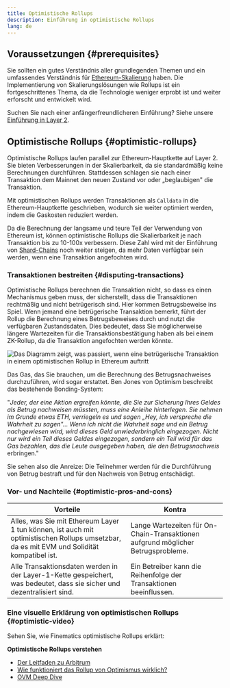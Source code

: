 ```yaml
---
title: Optimistische Rollups
description: Einführung in optimistische Rollups
lang: de
---
```


## Voraussetzungen {#prerequisites}

Sie sollten ein gutes Verständnis aller grundlegenden Themen und ein umfassendes Verständnis für [Ethereum-Skalierung](/developers/docs/scaling/) haben. Die Implementierung von Skalierungslösungen wie Rollups ist ein fortgeschrittenes Thema, da die Technologie weniger erprobt ist und weiter erforscht und entwickelt wird.

Suchen Sie nach einer anfängerfreundlicheren Einführung? Siehe unsere [Einführung in Layer 2](/layer-2/).

## Optimistische Rollups {#optimistic-rollups}

Optimistische Rollups laufen parallel zur Ethereum-Hauptkette auf Layer 2. Sie bieten Verbesserungen in der Skalierbarkeit, da sie standardmäßig keine Berechnungen durchführen. Stattdessen schlagen sie nach einer Transaktion dem Mainnet den neuen Zustand vor oder „beglaubigen" die Transaktion.

Mit optimistischen Rollups werden Transaktionen als `Calldata` in die Ethereum-Hauptkette geschrieben, wodurch sie weiter optimiert werden, indem die Gaskosten reduziert werden.

Da die Berechnung der langsame und teure Teil der Verwendung von Ethereum ist, können optimistische Rollups die Skalierbarkeit je nach Transaktion bis zu 10-100x verbessern. Diese Zahl wird mit der Einführung von [Shard-Chains](/roadmap/danksharding) noch weiter steigen, da mehr Daten verfügbar sein werden, wenn eine Transaktion angefochten wird.

### Transaktionen bestreiten {#disputing-transactions}

Optimistische Rollups berechnen die Transaktion nicht, so dass es einen Mechanismus geben muss, der sicherstellt, dass die Transaktionen rechtmäßig und nicht betrügerisch sind. Hier kommen Betrugsbeweise ins Spiel. Wenn jemand eine betrügerische Transaktion bemerkt, führt der Rollup die Berechnung eines Betrugsbeweises durch und nutzt die verfügbaren Zustandsdaten. Dies bedeutet, dass Sie möglicherweise längere Wartezeiten für die Transaktionsbestätigung haben als bei einem ZK-Rollup, da die Transaktion angefochten werden könnte.

![Das Diagramm zeigt, was passiert, wenn eine betrügerische Transaktion in einem optimistischen Rollup in Ethereum auftritt](./optimistic-rollups.png)

Das Gas, das Sie brauchen, um die Berechnung des Betrugsnachweises durchzuführen, wird sogar erstattet. Ben Jones von Optimism beschreibt das bestehende Bonding-System:

"_Jeder, der eine Aktion ergreifen könnte, die Sie zur Sicherung Ihres Geldes als Betrug nachweisen müssten, muss eine Anleihe hinterlegen. Sie nehmen im Grunde etwas ETH, verriegeln es und sagen „Hey, ich verspreche die Wahrheit zu sagen"... Wenn ich nicht die Wahrheit sage und ein Betrug nachgewiesen wird, wird dieses Geld unwiederbringlich eingezogen. Nicht nur wird ein Teil dieses Geldes eingezogen, sondern ein Teil wird für das Gas bezahlen, das die Leute ausgegeben haben, die den Betrugsnachweis_ erbringen."

Sie sehen also die Anreize: Die Teilnehmer werden für die Durchführung von Betrug bestraft und für den Nachweis von Betrug entschädigt.

### Vor- und Nachteile {#optimistic-pros-and-cons}

| Vorteile                                                                                                                                   | Kontra                                                                           |
| ------------------------------------------------------------------------------------------------------------------------------------------ | -------------------------------------------------------------------------------- |
| Alles, was Sie mit Ethereum Layer 1 tun können, ist auch mit optimistischen Rollups umsetzbar, da es mit EVM und Solidität kompatibel ist. | Lange Wartezeiten für On-Chain-Transaktionen aufgrund möglicher Betrugsprobleme. |
| Alle Transaktionsdaten werden in der Layer-1-Kette gespeichert, was bedeutet, dass sie sicher und dezentralisiert sind.                    | Ein Betreiber kann die Reihenfolge der Transaktionen beeinflussen.               |

### Eine visuelle Erklärung von optimistischen Rollups {#optimistic-video}

Sehen Sie, wie Finematics optimistische Rollups erklärt:

<YouTube id="7pWxCklcNsU" start="263" />

**Optimistische Rollups verstehen**

- [Der Leitfaden zu Arbitrum](https://www.bankless.com/the-essential-guide-to-arbitrum)
- [Wie funktioniert das Rollup von Optimismus wirklich?](https://www.paradigm.xyz/2021/01/how-does-optimism-s-rollup-really-work)
- [OVM Deep Dive](https://medium.com/ethereum-optimism/ovm-deep-dive-a300d1085f52)
